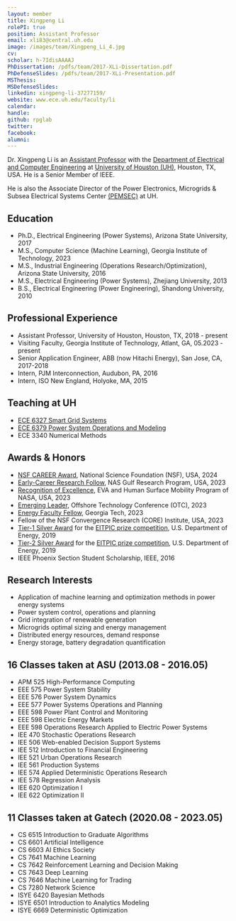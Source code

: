```yaml
---
layout: member
title: Xingpeng Li
rolePI: true
position: Assistant Professor
email: xli83@central.uh.edu
image: /images/team/Xingpeng_Li_4.jpg
cv: 
scholar: h-7IdisAAAAJ
PhDissertation: /pdfs/team/2017-XLi-Dissertation.pdf
PhDefenseSlides: /pdfs/team/2017-XLi-Presentation.pdf
MSThesis: 
MSDefenseSlides: 
linkedin: xingpeng-li-37277159/
website: www.ece.uh.edu/faculty/li
calendar: 
handle: 
github: rpglab
twitter: 
facebook: 
alumni: 
---
```


Dr. Xingpeng Li is an <a class="off" href="https://www.ece.uh.edu/faculty/li" target="_blank">Assistant Professor</a> with the <a class="off" href="https://www.ece.uh.edu/" target="_blank">Department of Electrical and Computer Engineering</a> at <a class="off" href="https://www.uh.edu/" target="_blank">University of Houston (UH)</a>, Houston, TX, USA. He is a Senior Member of IEEE.

He is also the Associate Director of the Power Electronics, Microgrids & Subsea Electrical Systems Center <a class="off" href="https://pemses.ece.uh.edu/" target="_blank">(PEMSEC)</a> at UH. 

## Education

* Ph.D., Electrical Engineering (Power Systems), Arizona State University, 2017
* M.S., Computer Science (Machine Learning), Georgia Institute of Technology, 2023
* M.S., Industrial Engineering (Operations Research/Optimization), Arizona State University, 2016
* M.S., Electrical Engineering (Power Systems), Zhejiang University, 2013
* B.S., Electrical Engineering (Power Engineering), Shandong University, 2010


## Professional Experience
* Assistant Professor, University of Houston, Houston, TX, 2018 - present
* Visiting Faculty, Georgia Institute of Technology, Atlant, GA, 05.2023 - present
* Senior Application Engineer, ABB (now Hitachi Energy), San Jose, CA, 2017-2018
* Intern, PJM Interconnection, Audubon, PA, 2016
* Intern, ISO New England, Holyoke, MA, 2015


## Teaching at UH
* <a class="off" href="/resources/ECE6327-SGS/" target="_blank">ECE 6327 Smart Grid Systems</a>
* <a class="off" href="/resources/ECE6379-PSOM/" target="_blank">ECE 6379 Power System Operations and Modeling</a>
* ECE 3340 Numerical Methods

## Awards & Honors
* <a class="" href="https://www.nsf.gov/awardsearch/showAward?AWD_ID=2337598&HistoricalAwards=false" target="_blank">NSF CAREER Award</a>, National Science Foundation (NSF), USA, 2024
* <a class="" href="https://www.nationalacademies.org/news/2024/01/gulf-research-program-announces-newest-cohorts-of-early-career-research-fellows-in-offshore-energy-safety-and-education-research" target="_blank">Early-Career Research Follow</a>, NAS Gulf Research Program, USA, 2023
* <a class="" href="/news/NASA-Recogntn_LunarPower/" target="_blank">Recognition of Excellence</a>, EVA and Human Surface Mobility Program of NASA, USA, 2023
* <a class="" href="https://www.otcnet.org/press-releases/otc-2023-announces-emerging-leaders-class" target="_blank">Emerging Leader</a>, Offshore Technology Conference (OTC), 2023
* <a class="" href="https://research.gatech.edu/sei-summer-faculty-fellows-presented-research-work-takeaways-grow-and-nurture-collaborations" target="_blank">Energy Faculty Fellow</a>, Georgia Tech, 2023
* Fellow of the NSF Convergence Research (CORE) Institute, USA, 2023
* <a class="" href="https://www.energy.gov/oe/articles/eitpic-awardee-profile-university-houston-investigates-resilient-grid-strategies" target="_blank">Tier-1 Silver Award</a> for the <a class="off" href="https://netl.doe.gov/OEElectricityChallenge" target="_blank">EITPIC prize competition</a>, U.S. Department of Energy, 2019
* <a class="" href="https://www.energy.gov/oe/articles/eitpic-awardee-profile-university-houston-investigates-resilient-grid-strategies" target="_blank">Tier-2 Silver Award</a> for the <a class="off" href="https://netl.doe.gov/OEElectricityChallenge" target="_blank">EITPIC prize competition</a>, U.S. Department of Energy, 2019
* IEEE Phoenix Section Student Scholarship, IEEE, 2016


## Research Interests
* Application of machine learning and optimization methods in power energy systems
* Power system control, operations and planning
* Grid integration of renewable generation
* Microgrids optimal sizing and energy management
* Distributed energy resources, demand response 
* Energy storage, battery degradation quantification


## 16 Classes taken at ASU (2013.08 - 2016.05)
* APM 525 High-Performance Computing
* EEE 575 Power System Stability
* EEE 576 Power System Dynamics
* EEE 577 Power Systems Operations and Planning
* EEE 598 Power Plant Control and Monitoring
* EEE 598 Electric Energy Markets
* EEE 598 Operations Research Applied to Electric Power Systems
* IEE 470 Stochastic Operations Research
* IEE 506 Web-enabled Decision Support Systems
* IEE 512 Introduction to Financial Engineering
* IEE 521 Urban Operations Research
* IEE 561 Production Systems
* IEE 574 Applied Deterministic Operations Research
* IEE 578 Regression Analysis
* IEE 620 Optimization I
* IEE 622 Optimization II


## 11 Classes taken at Gatech (2020.08 - 2023.05)
* CS 6515 Introduction to Graduate Algorithms
* CS 6601 Artificial Intelligence
* CS 6603 AI Ethics Society
* CS 7641 Machine Learning
* CS 7642 Reinforcement Learning and Decision Making
* CS 7643 Deep Learning 
* CS 7646 Machine Learning for Trading
* CS 7280 Network Science
* ISYE 6420 Bayesian Methods
* ISYE 6501 Introduction to Analytics Modeling
* ISYE 6669 Deterministic Optimization


